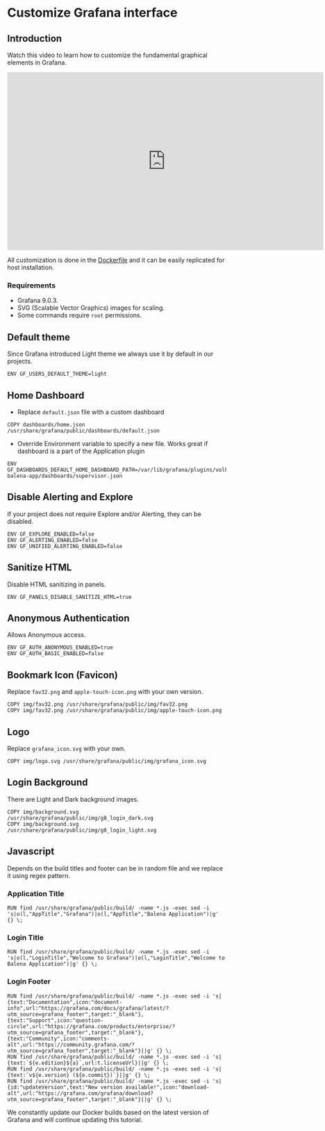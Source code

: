 # Customize Grafana interface

## Introduction

Watch this video to learn how to customize the fundamental graphical elements in Grafana.

<iframe width="728" height="410" src="https://www.youtube.com/embed/3GRoa8TzIxY" title="How to customize Grafana interface | Change titles, icons, footer, default dashboard | Grafana 9" frameborder="0" allow="accelerometer; autoplay; clipboard-write; encrypted-media; gyroscope; picture-in-picture" allowfullscreen></iframe>

All customization is done in the [Dockerfile](https://github.com/VolkovLabs/volkovlabs-balena-app/blob/main/Dockerfile) and it can be easily replicated for host installation.

### Requirements

- Grafana 9.0.3.
- SVG (Scalable Vector Graphics) images for scaling.
- Some commands require `root` permissions.

## Default theme

Since Grafana introduced Light theme we always use it by default in our projects.

```
ENV GF_USERS_DEFAULT_THEME=light
```

## Home Dashboard

- Replace `default.json` file with a custom dashboard

```
COPY dashboards/home.json /usr/share/grafana/public/dashboards/default.json
```

- Override Environment variable to specify a new file. Works great if dashboard is a part of the Application plugin

```
ENV GF_DASHBOARDS_DEFAULT_HOME_DASHBOARD_PATH=/var/lib/grafana/plugins/volkovlabs-balena-app/dashboards/supervisor.json
```

## Disable Alerting and Explore

If your project does not require Explore and/or Alerting, they can be disabled.

```
ENV GF_EXPLORE_ENABLED=false
ENV GF_ALERTING_ENABLED=false
ENV GF_UNIFIED_ALERTING_ENABLED=false
```

## Sanitize HTML

Disable HTML sanitizing in panels.

```
ENV GF_PANELS_DISABLE_SANITIZE_HTML=true
```

## Anonymous Authentication

Allows Anonymous access.

```
ENV GF_AUTH_ANONYMOUS_ENABLED=true
ENV GF_AUTH_BASIC_ENABLED=false
```

## Bookmark Icon (Favicon)

Replace `fav32.png` and `apple-touch-icon.png` with your own version.

```
COPY img/fav32.png /usr/share/grafana/public/img/fav32.png
COPY img/fav32.png /usr/share/grafana/public/img/apple-touch-icon.png
```

## Logo

Replace `grafana_icon.svg` with your own.

```
COPY img/logo.svg /usr/share/grafana/public/img/grafana_icon.svg
```

## Login Background

There are Light and Dark background images.

```
COPY img/background.svg /usr/share/grafana/public/img/g8_login_dark.svg
COPY img/background.svg /usr/share/grafana/public/img/g8_login_light.svg
```

## Javascript

Depends on the build titles and footer can be in random file and we replace it using regex pattern.

### Application Title

```
RUN find /usr/share/grafana/public/build/ -name *.js -exec sed -i 's|o(l,"AppTitle","Grafana")|o(l,"AppTitle","Balena Application")|g' {} \;
```

### Login Title

```
RUN find /usr/share/grafana/public/build/ -name *.js -exec sed -i 's|o(l,"LoginTitle","Welcome to Grafana")|o(l,"LoginTitle","Welcome to Balena Application")|g' {} \;
```

### Login Footer

```
RUN find /usr/share/grafana/public/build/ -name *.js -exec sed -i 's|{text:"Documentation",icon:"document-info",url:"https://grafana.com/docs/grafana/latest/?utm_source=grafana_footer",target:"_blank"},{text:"Support",icon:"question-circle",url:"https://grafana.com/products/enterprise/?utm_source=grafana_footer",target:"_blank"},{text:"Community",icon:"comments-alt",url:"https://community.grafana.com/?utm_source=grafana_footer",target:"_blank"}||g' {} \;
RUN find /usr/share/grafana/public/build/ -name *.js -exec sed -i 's|{text:`${e.edition}${a}`,url:t.licenseUrl}||g' {} \;
RUN find /usr/share/grafana/public/build/ -name *.js -exec sed -i 's|{text:`v${e.version} (${e.commit})`}||g' {} \;
RUN find /usr/share/grafana/public/build/ -name *.js -exec sed -i 's|{id:"updateVersion",text:"New version available!",icon:"download-alt",url:"https://grafana.com/grafana/download?utm_source=grafana_footer",target:"_blank"}||g' {} \;
```

We constantly update our Docker builds based on the latest version of Grafana and will continue updating this tutorial.
